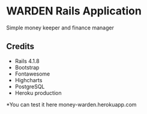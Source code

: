 WARDEN Rails Application
========================
Simple money keeper and finance manager

Credits
-------
- Rails 4.1.8
- Bootstrap
- Fontawesome
- Highcharts
- PostgreSQL
- Heroku production

*You can test it here money-warden.herokuapp.com